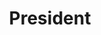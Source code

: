 ---
title: President
presentation : test
goals : test
go : https://github.com/dd701116/gamecard_president
image_home : https://raw.githubusercontent.com/dd701116/gamecard_president/master/documentation/Wallpaper-cover-1.png
image : https://raw.githubusercontent.com/dd701116/gamecard_president/master/documentation/GameBoardExemple.png
technologies : 
    - react
    - nodejs
    - express
    - docker
    - firebase
    - mongodb
badges :
    - En cours | green
    - Creation | brown
    - Jeu | blue
---